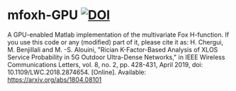 # mfoxh-GPU [![DOI](https://zenodo.org/badge/DOI/10.5281/zenodo.1400403.svg)](https://doi.org/10.5281/zenodo.1400403)
A GPU-enabled Matlab implementation of the multivariate Fox H-function.
If you use this code or any (modified) part of it, please cite it as:
H. Chergui, M. Benjillali and M. -S. Alouini, "Rician K-Factor-Based Analysis of XLOS Service Probability in 5G Outdoor Ultra-Dense Networks," in IEEE Wireless Communications Letters, vol. 8, no. 2, pp. 428-431, April 2019, doi: 10.1109/LWC.2018.2874654. [Online]. Available: https://arxiv.org/abs/1804.08101
